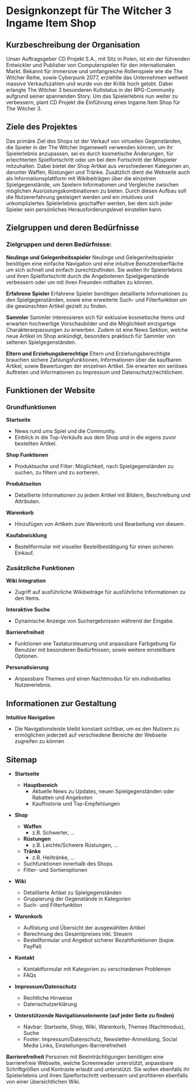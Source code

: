 # Designkonzept für The Witcher 3 Ingame Item Shop

## Kurzbeschreibung der Organisation
Unser Auftragsgeber CD Projekt S.A., mit Sitz in Polen, ist ein der führenden Entwickler und Publisher von Computerspielen für den internationalen Markt. Bekannt für immersive und umfangreiche Rollenspiele wie die The Witcher Reihe, sowie Cyberpunk 2077, erziehlte das Unternehmen weltweit massive Verkaufszahlen und wurde von der Kritik hoch gelobt. Dabei erlangte The Witcher 3 besonderen Kultstatus in der RPG-Community aufgrund seiner spannenden Story. Um das Spielerlebnis nun weiter zu verbessern, plant CD Projekt die Einführung eines Ingame Item Shop für The Witcher 3.

## Ziele des Projektes
Das primäre Ziel des Shops ist der Verkauf von virtuellen Gegenständen, die Spieler in der The Witcher Ingamewelt verwenden können, um ihr Spielerlebnis anzupassen, sei es durch kosmetische Änderungen, für erleichterten Spielfortschritt oder um bei dem Fortschritt der Mitspieler mitzuhalten. Dabei bietet der Shop Artikel aus verschiedenen Kategorien an, darunter Waffen, Rüstungen und Tränke.
Zusätzlich dient die Webseite auch als Informationsplattform mit Wikibeiträgen über die einzelnen Spielgegenstände, um Spielern Informationen und Vergleiche zwischen möglichen Ausrüstungskombinationen zu bieten.
Durch diesen Aufbau soll die Nutzererfahrung gesteigert werden und ein intuitives und unkompliziertes Spielerlebnis geschaffen werden, bei dem sich jeder Spieler sein persönliches Herausforderungslevel einstellen kann.

## Zielgruppen und deren Bedürfnisse

### Zielgruppen und deren Bedürfnisse:
**Neulinge und Gelegenheitsspieler**
Neulinge und Gelegenheitsspieler benötigen eine einfache Navigation und eine intuitive Benutzeroberfläche um sich schnell und einfach zurechtzufinden. Sie wollen ihr Spielerlebnis und ihren Spielfortschritt durch die Angebotenen Spielgegenstände verbessern oder um mit ihren Freunden mithalten zu können.

**Erfahrene Spieler**
Erfahrene Spieler benötigen detaillierte Informationen zu den Spielgegenständen, sowie eine erweiterte Such- und Filterfunktion um die gewünschten Artikel gezielt zu finden.

**Sammler**
Sammler interessieren sich für exklusive kosmetische Items und erwarten hochwertige Vorschaubilder und die Möglichkeit einzigartige Charakteranpassungen zu erwerben. Zudem ist eine News Sektion, welche neue Artikel im Shop ankündigt, besonders praktisch für Sammler von seltenen Spielgegenständen.

**Eltern und Erziehungsberechtige**
Eltern und Erziehungsberechtigte brauchen sichere Zahlungsfunktionen, Informationen über die kaufbaren Artikel, sowie Bewertungen der einzelnen Artikel. Sie erwarten ein seriöses Auftreten und Informationen zu Impressum und Datenschutz/rechtlichem.

## Funktionen der Website

### Grundfunktionen
**Startseite**
- News rund ums Spiel und die Community.
- Einblick in die Top-Verkäufe aus dem Shop und in die eigens zuvor bestellten Artikel.

**Shop Funktionen**
- Produktsuche und Filter: Möglichkeit, nach Spielgegenständen zu suchen, zu filtern und zu sortieren.

**Produktseiten**
- Detaillierte Informationen zu jedem Artikel mit Bildern, Beschreibung und Attributen.

**Warenkorb**
- Hinzufügen von Artikeln zum Warenkorb und Bearbeitung von diesem.

**Kaufabwicklung**
- Bestellformular mit visueller Bestellbestätigung für einen sicheren Einkauf.

### Zusätzliche Funktionen
**Wiki Integration**
- Zugriff auf ausführliche Wikibeiträge für ausführliche Informationen zu den Items.

**Interaktive Suche**
- Dynamische Anzeige von Suchergebnissen während der Eingabe.

**Barrierefreiheit**
- Funktionen wie Tastatursteuerung und anpassbare Farbgebung für Benutzer mit besonderen Bedürfnissen, sowie weitere einstellbare Optionen.

**Personalisierung**
- Anpassbare Themes und einen Nachtmodus für ein individuelles Nutzererlebnis.

## Informationen zur Gestaltung

**Intuitive Navigation**
- Die Navigationsleiste bleibt konstant sichtbar, um es den Nutzern zu ermöglichen jederzeit auf verschiedene Bereiche der Webseite zugreifen zu können

## Sitemap

- **Startseite**
  - **Hauptbereich**
    - Aktuelle News zu Updates, neuen Spielgegenständen oder Rabatten und Angeboten
    - Kaufhistorie und Top-Empfehlungen

- **Shop**
  - **Waffen**
    - z.B. Schwerter, …
  - **Rüstungen**
    - z.B. Leichte/Schwere Rüstungen, …
  - **Tränke**
    - z.B. Heiltränke, …
  - Suchfunktionen innerhalb des Shops
  - Filter- und Sortieroptionen

- **Wiki**
  - Detaillierte Artikel zu Spielgegenständen
  - Gruppierung der Gegenstände in Kategorien
  - Such- und Filterfunktion

- **Warenkorb**
  - Auflistung und Übersicht der ausgewählten Artikel
  - Berechnung des Gesamtpreises inkl. Steuern
  - Bestellformular und Angebot sicherer Bezahlfunktionen (bspw. PayPal)

- **Kontakt**
  - Kontaktformular mit Kategorien zu verschiedenen Problemen
  - FAQs

- **Impressum/Datenschutz**
  - Rechtliche Hinweise
  - Datenschutzerklärung

- **Unterstützende Navigationselemente (auf jeder Seite zu finden)**
  - Navbar: Startseite, Shop, Wiki, Warenkorb, Themes (Nachtmodus), Suche
  - Footer: Impressum/Datenschutz, Newsletter-Anmeldung, Social Media Links, Einstellungen-Barrierefreiheit

**Barrierefreiheit**
 Personen mit Beeinträchtigungen benötigen eine barrierefreie Webseite, welche Screenreader unterstützt, anpassbare Schriftgrößen und Kontraste erlaubt und unterstützt. Sie wollen ebenfalls ihr Spielerlebnis und ihren Spielfortschritt verbessern und profitieren 
 ebenfalls von einer übersichtlichen Wiki.
